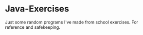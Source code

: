 # Java-Exercises
Just some random programs I've made from school exercises. For reference and safekeeping.

